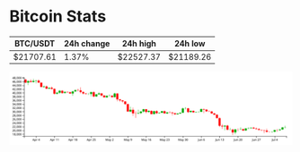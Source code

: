 # Bitcoin Stats

BTC/USDT|24h change|24h high|24h low|
|---|---|---|---|
|$21707.61|1.37%|$22527.37|$21189.26|

<img src="./chart.svg">

